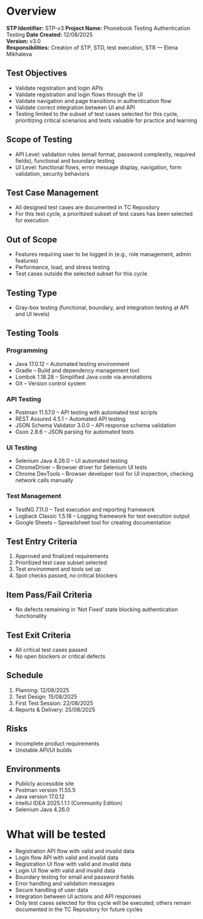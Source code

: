 
# Overview

**STP Identifier:** STP-v3 
**Project Name:** Phonebook Testing Authentication Testing
**Date Created:** 12/08/2025  
**Version:** v3.0  
**Responsibilities:** Creation of STP, STD, test execution, STR — Elena Mikhaleva

## Test Objectives
- Validate registration and login APIs
- Validate registration and login flows through the UI
- Validate navigation and page transitions in authentication flow
- Validate correct integration between UI and API
- Testing limited to the subset of test cases selected for this cycle, prioritizing critical scenarios and tests valuable for practice and learning

## Scope of Testing
- API Level: validation rules (email format, password complexity, required fields), functional and boundary testing 
- UI Level: functional flows, error message display, navigation, form validation, security behaviors

## Test Case Management

- All designed test cases are documented in TC Repository
- For this test cycle, a prioritized subset of test cases has been selected for execution

## Out of Scope
- Features requiring user to be logged in (e.g., role management, admin features)
- Performance, load, and stress testing
- Test cases outside the selected subset for this cycle

## Testing Type
- Gray-box testing (functional, boundary, and integration testing at API and UI levels)

## Testing Tools

### Programming

- Java 17.0.12 – Automated testing environment
- Gradle – Build and dependency management tool
- Lombok 1.18.28 – Simplified Java code via annotations
- Git – Version control system

### API Testing

- Postman 11.57.0 – API testing with automated test scripts
- REST Assured 4.5.1 – Automated API testing
- JSON Schema Validator 3.0.0 – API response schema validation
- Gson 2.8.6 – JSON parsing for automated tests

### UI Testing

- Selenium Java 4.26.0 – UI automated testing
- ChromeDriver – Browser driver for Selenium UI tests
- Chrome DevTools – Browser developer tool for UI inspection, checking network calls manually

### Test Management

- TestNG 7.11.0 – Test execution and reporting framework
- Logback Classic 1.5.18 – Logging framework for test execution output
- Google Sheets – Spreadsheet tool for creating documentation

## Test Entry Criteria
1. Approved and finalized requirements
2. Prioritized test case subset selected
3. Test environment and tools set up
4. Spot checks passed, no critical blockers

## Item Pass/Fail Criteria
- No defects remaining in ‘Not Fixed’ state blocking authentication functionality

## Test Exit Criteria
- All critical test cases passed
- No open blockers or critical defects

## Schedule
1. Planning: 12/08/2025
2. Test Design: 15/08/2025
3. First Test Session: 22/08/2025
4. Reports & Delivery: 25/08/2025

## Risks
- Incomplete product requirements
- Unstable API/UI builds

## Environments
- Publicly accessible site
- Postman version 11.55.5
- Java version 17.0.12
- IntelliJ IDEA 2025.1.1.1 (Community Edition)
- Selenium Java 4.26.0

# What will be tested
- Registration API flow with valid and invalid data
- Login flow API with valid and invalid data
- Registration UI flow with valid and invalid data
- Login UI flow with valid and invalid data
- Boundary testing for email and password fields
- Error handling and validation messages 
- Secure handling of user data
- Integration between UI actions and API responses
- Only test cases selected for this cycle will be executed; others remain documented in the TC Repository for future cycles